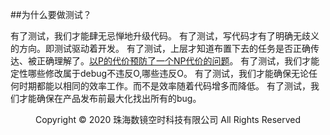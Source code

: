 ##为什么要做测试？

有了测试，我们才能肆无忌惮地升级代码。
有了测试，写代码才有了明确无歧义的方向。即测试驱动着开发。
有了测试，上层才知道布置下去的任务是否正确传达、被正确理解了。[以P的代价预防了一个NP代价的问题](https://www.guokr.com/article/437662/)。
有了测试，我们才能定性哪些修改属于debug不违反O,哪些违反O。
有了测试，我们才能确保无论任何时期都能以相同的效率工作。而不是效率随着代码增多而降低。
有了测试，我们才能确保在产品发布前最大化找出所有的bug。

<center> Copyright © 2020 珠海数镜空时科技有限公司 All Rights Reserved</center>